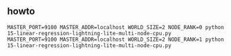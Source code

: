 ## howto

    MASTER_PORT=9100 MASTER_ADDR=localhost WORLD_SIZE=2 NODE_RANK=0 python 15-linear-regression-lightning-lite-multi-node-cpu.py
    MASTER_PORT=9100 MASTER_ADDR=localhost WORLD_SIZE=2 NODE_RANK=1 python 15-linear-regression-lightning-lite-multi-node-cpu.py
